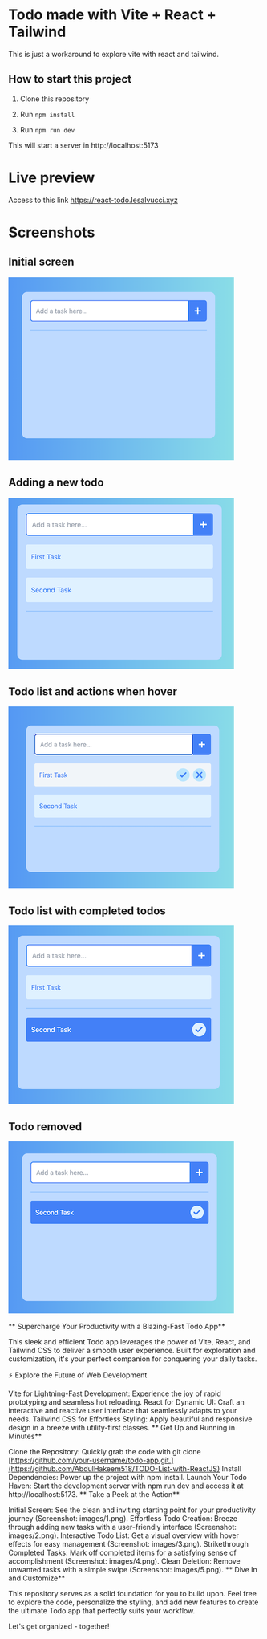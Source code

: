 # Todo made with Vite + React + Tailwind

This is just a workaround to explore vite with react and tailwind.

## How to start this project

1. Clone this repository

2. Run `npm install`

3. Run `npm run dev`

This will start a server in http://localhost:5173

# Live preview

Access to this link https://react-todo.lesalvucci.xyz

# Screenshots

## Initial screen

![Screenshot](images/1.png)

## Adding a new todo

![Screenshot](images/2.png)

## Todo list and actions when hover

![Screenshot](images/3.png)

## Todo list with completed todos

![Screenshot](images/4.png)

## Todo removed

![Screenshot](images/5.png)


** Supercharge Your Productivity with a Blazing-Fast Todo App**

This sleek and efficient Todo app leverages the power of Vite, React, and Tailwind CSS to deliver a smooth user experience. Built for exploration and customization, it's your perfect companion for conquering your daily tasks.

⚡️ Explore the Future of Web Development

Vite for Lightning-Fast Development: Experience the joy of rapid prototyping and seamless hot reloading.
React for Dynamic UI: Craft an interactive and reactive user interface that seamlessly adapts to your needs.
Tailwind CSS for Effortless Styling: Apply beautiful and responsive design in a breeze with utility-first classes.
** Get Up and Running in Minutes**

Clone the Repository: Quickly grab the code with git clone [https://github.com/your-username/todo-app.git.](https://github.com/AbdulHakeem518/TODO-List-with-ReactJS)
Install Dependencies: Power up the project with npm install.
Launch Your Todo Haven: Start the development server with npm run dev and access it at http://localhost:5173.
** Take a Peek at the Action**

Initial Screen: See the clean and inviting starting point for your productivity journey (Screenshot: images/1.png).
Effortless Todo Creation: Breeze through adding new tasks with a user-friendly interface (Screenshot: images/2.png).
Interactive Todo List: Get a visual overview with hover effects for easy management (Screenshot: images/3.png).
Strikethrough Completed Tasks: Mark off completed items for a satisfying sense of accomplishment (Screenshot: images/4.png).
Clean Deletion: Remove unwanted tasks with a simple swipe (Screenshot: images/5.png).
** Dive In and Customize**

This repository serves as a solid foundation for you to build upon. Feel free to explore the code, personalize the styling, and add new features to create the ultimate Todo app that perfectly suits your workflow.

Let's get organized - together!
